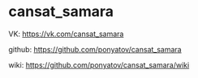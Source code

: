 # cansat_samara

VK: https://vk.com/cansat_samara

github: https://github.com/ponyatov/cansat_samara

wiki: https://github.com/ponyatov/cansat_samara/wiki

